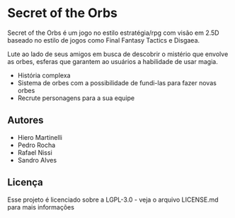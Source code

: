 # Secret of the Orbs

Secret of the Orbs é um jogo no estilo estratégia/rpg com visão em 2.5D baseado no estilo de jogos como Final Fantasy Tactics e Disgaea.

Lute ao lado de seus amigos em busca de descobrir o mistério que envolve as orbes, esferas que garantem ao usuários a habilidade de usar magia.

* História complexa
* Sistema de orbes com a possibilidade de fundi-las para fazer novas orbes
* Recrute personagens para a sua equipe

## Autores

* Hiero Martinelli
* Pedro Rocha
* Rafael Nissi
* Sandro Alves

## Licença

Esse projeto é licenciado sobre a LGPL-3.0 - veja o arquivo LICENSE.md para mais informações
